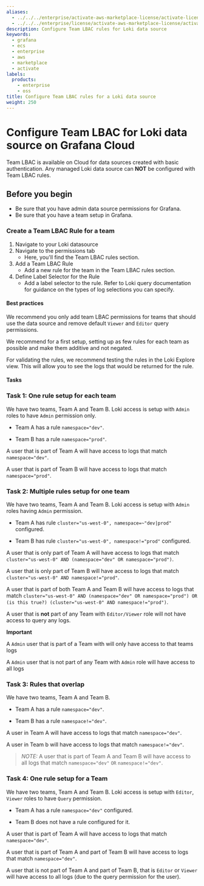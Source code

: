 ```yaml
---
aliases:
  - ../../../enterprise/activate-aws-marketplace-license/activate-license-on-ecs/
  - ../../../enterprise/license/activate-aws-marketplace-license/activate-license-on-ecs/
description: Configure Team LBAC rules for Loki data source
keywords:
  - grafana
  - ecs
  - enterprise
  - aws
  - marketplace
  - activate
labels:
  products:
    - enterprise
    - oss
title: Configure Team LBAC rules for a Loki data source
weight: 250
---
```


# Configure Team LBAC for Loki data source on Grafana Cloud

Team LBAC is available on Cloud for data sources created with basic authentication. Any managed Loki data source can **NOT** be configured with Team LBAC rules.

## Before you begin

- Be sure that you have admin data source permissions for Grafana.
- Be sure that you have a team setup in Grafana.

### Create a Team LBAC Rule for a team

1. Navigate to your Loki datasource
1. Navigate to the permissions tab
   - Here, you'll find the Team LBAC rules section.
1. Add a Team LBAC Rule
   - Add a new rule for the team in the Team LBAC rules section.
1. Define Label Selector for the Rule
   - Add a label selector to the rule. Refer to Loki query documentation for guidance on the types of log selections you can specify.

#### Best practices

We recommend you only add team LBAC permissions for teams that should use the data source and remove default `Viewer` and `Editor` query permissions.

We recommend for a first setup, setting up as few rules for each team as possible and make them additive and not negated.

For validating the rules, we recommend testing the rules in the Loki Explore view. This will allow you to see the logs that would be returned for the rule.

#### Tasks

### Task 1: One rule setup for each team

We have two teams, Team A and Team B. Loki access is setup with `Admin` roles to have `Admin` permission only.

- Team A has a rule `namespace="dev"`.

- Team B has a rule `namespace="prod"`.

A user that is part of Team A will have access to logs that match `namespace="dev"`.

A user that is part of Team B will have access to logs that match `namespace="prod"`.

### Task 2: Multiple rules setup for one team

We have two teams, Team A and Team B. Loki access is setup with `Admin` roles having `Admin` permission.

- Team A has rule `cluster="us-west-0", namespace=~"dev|prod"` configured.

- Team B has rule `cluster="us-west-0", namespace!="prod"` configured.

A user that is only part of Team A will have access to logs that match `cluster="us-west-0" AND (namespace="dev" OR namespace="prod")`.

A user that is only part of Team B will have access to logs that match `cluster="us-west-0" AND namespace!="prod"`.

A user that is part of both Team A and Team B will have access to logs that match `cluster="us-west-0" AND (namespace="dev" OR namespace="prod") OR (is this true?) (cluster="us-west-0" AND namespace!="prod")`.

A user that is **not** part of any Team with `Editor/Viewer` role will not have access to query any logs.

**Important**

A `Admin` user that is part of a Team with will only have access to that teams logs

A `Admin` user that is not part of any Team with `Admin` role will have access to all logs

### Task 3: Rules that overlap

We have two teams, Team A and Team B.

- Team A has a rule `namespace="dev"`.

- Team B has a rule `namespace!="dev"`.

A user in Team A will have access to logs that match `namespace="dev"`.

A user in Team b will have access to logs that match `namespace!="dev"`.

> _NOTE:_ A user that is part of Team A and Team B will have access to all logs that match `namespace="dev"` `OR` `namespace!="dev"`.

### Task 4: One rule setup for a Team

We have two teams, Team A and Team B. Loki access is setup with `Editor`, `Viewer` roles to have `Query` permission.

- Team A has a rule `namespace="dev"` configured.

- Team B does not have a rule configured for it.

A user that is part of Team A will have access to logs that match `namespace="dev"`.

A user that is part of Team A and part of Team B will have access to logs that match `namespace="dev"`.

A user that is not part of Team A and part of Team B, that is `Editor` or `Viewer` will have access to all logs (due to the query permission for the user).
